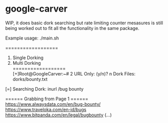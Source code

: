 # google-carver

WIP, it does basic dork searching but rate limiting counter mesasures is still being worked out to fit all the functionality in the same package.

Example usage: 
./main.sh

==================  
1. Single Dorking
2. Multi Dorking  
==================  
[+]Root@GoogleCarver:~# 2
URL Only: (y/n)? n
Dork Files: dorks/bounty.txt

[=] Searching Dork: inurl /bug bounty

====== Grabbing from Page 1 ======
https://www.alwaysdata.com/en/bug-bounty/
https://www.traveloka.com/en-id/bugs
https://www.bitpanda.com/en/legal/bugbounty
(...)
